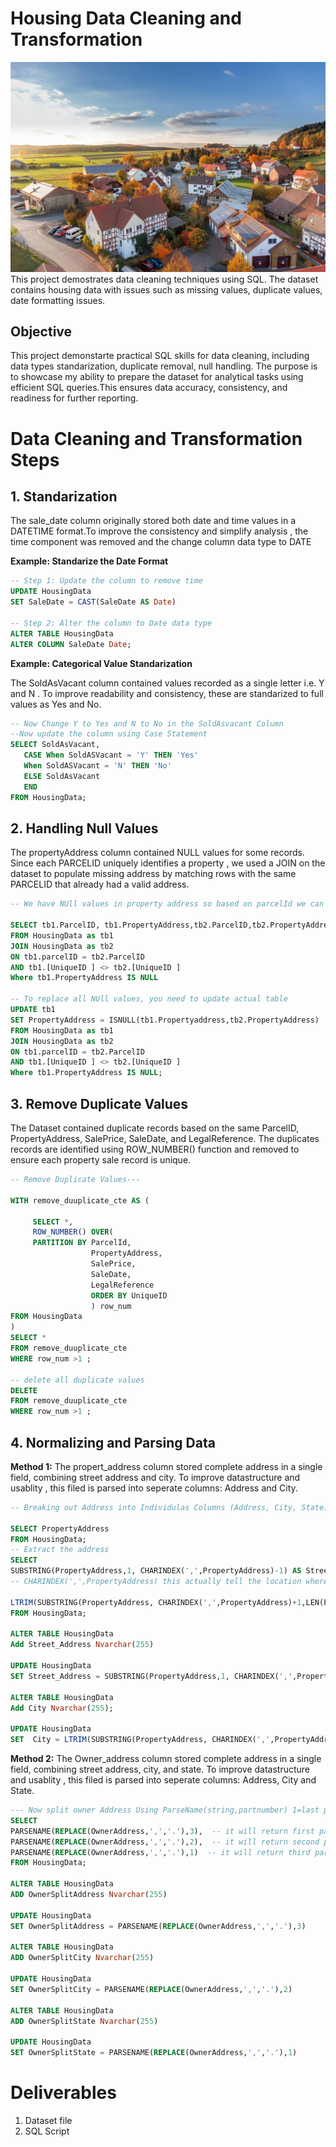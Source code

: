 
# Housing Data Cleaning and Transformation
![housing .jpg](https://github.com/Roma90527/Data-Cleaning-and-Transformation-SQL/blob/b0e2beb605d827eef977e17e6841a4ca563b7ea6/Housing.jpg)
This project demostrates data cleaning techniques using SQL. The dataset contains housing data with issues such as missing values, duplicate values, date formatting issues. 

## Objective 
This project demonstarte practical SQL skills for data cleaning, including data types standarization, duplicate removal, null handling. The purpose is to showcase my ability to prepare the dataset for analytical tasks using efficient SQL queries.This ensures data accuracy, consistency, and readiness for further reporting. 




# Data Cleaning and Transformation Steps 

## 1. Standarization

The sale_date column originally stored both date and time values in a DATETIME format.To improve the consistency and simplify analysis , the time component was removed and the change column data type to DATE 

**Example: Standarize the Date Format** 
```sql
-- Step 1: Update the column to remove time
UPDATE HousingData
SET SaleDate = CAST(SaleDate AS Date)

-- Step 2: Alter the column to Date data type
ALTER TABLE HousingData
ALTER COLUMN SaleDate Date;
```

**Example: Categorical Value Standarization** 

The SoldAsVacant column contained values recorded as a single letter i.e. Y and N . To improve readability and consistency, these are standarized to full values as Yes and No.

```sql
-- Now Change Y to Yes and N to No in the SoldAsvacant Column
--Now update the column using Case Statement
SELECT SoldAsVacant,
   CASE When SoldASVacant = 'Y' THEN 'Yes'
   When SoldASVacant = 'N' THEN 'No'
   ELSE SoldAsVacant
   END
FROM HousingData;
```
## 2. Handling Null Values

The propertyAddress column contained NULL values for some records. Since each PARCELID uniquely identifies a property , we used a JOIN on the dataset to populate missing address by matching rows with the same PARCELID that already had a valid address. 

```sql
-- We have NUll values in property address so based on parcelId we can populate property address , so for missing data population we use join

SELECT tb1.ParcelID, tb1.PropertyAddress,tb2.ParcelID,tb2.PropertyAddress,ISNULL(tb1.PropertyAddress,tb2.PropertyAddress)
FROM HousingData as tb1
JOIN HousingData as tb2
ON tb1.parcelID = tb2.ParcelID
AND tb1.[UniqueID ] <> tb2.[UniqueID ]
Where tb1.PropertyAddress IS NULL

-- To replace all NUll values, you need to update actual table  
UPDATE tb1
SET PropertyAddress = ISNULL(tb1.Propertyaddress,tb2.PropertyAddress)
FROM HousingData as tb1
JOIN HousingData as tb2
ON tb1.parcelID = tb2.ParcelID
AND tb1.[UniqueID ] <> tb2.[UniqueID ]
Where tb1.PropertyAddress IS NULL;
```
## 3. Remove Duplicate Values
The Dataset contained duplicate records based on the same ParcelID, PropertyAddress, SalePrice, SaleDate, and LegalReference. The duplicates records are identified using ROW_NUMBER() function and removed to ensure each property sale record is unique.
```sql
-- Remove Duplicate Values---

WITH remove_duuplicate_cte AS (
   
     SELECT *,
     ROW_NUMBER() OVER(
     PARTITION BY ParcelId,
                  PropertyAddress,
                  SalePrice,
                  SaleDate,
                  LegalReference
                  ORDER BY UniqueID
                  ) row_num
FROM HousingData
)
SELECT *
FROM remove_duuplicate_cte
WHERE row_num >1 ;

-- delete all duplicate values
DELETE
FROM remove_duuplicate_cte
WHERE row_num >1 ;
```

## 4. Normalizing and Parsing Data
**Method 1:** 
The propert_address column stored complete address in a single field, combining street address and city. To improve datastructure and usablity , this filed is parsed into seperate columns: Address and City.

```sql
-- Breaking out Address into Individulas Columns (Address, City, State)

SELECT PropertyAddress
FROM HousingData;
-- Extract the address
SELECT 
SUBSTRING(PropertyAddress,1, CHARINDEX(',',PropertyAddress)-1) AS Street_Address,
-- CHARINDEX(',',PropertyAddress) this actually tell the location where delimeter occur so in this output delimeter also display, so -1 will remove the delimeter ','

LTRIM(SUBSTRING(PropertyAddress, CHARINDEX(',',PropertyAddress)+1,LEN(PropertyAddress))) AS City
FROM HousingData;

ALTER TABLE HousingData
Add Street_Address Nvarchar(255)

UPDATE HousingData
SET Street_Address = SUBSTRING(PropertyAddress,1, CHARINDEX(',',PropertyAddress)-1)

ALTER TABLE HousingData
Add City Nvarchar(255);

UPDATE HousingData
SET  City = LTRIM(SUBSTRING(PropertyAddress, CHARINDEX(',',PropertyAddress)+1,LEN(PropertyAddress)));

```
**Method 2:** 
The Owner_address column stored complete address in a single field, combining street address, city, and state. To improve datastructure and usablity , this filed is parsed into seperate columns: Address, City and State.
```sql
--- Now split owner Address Using ParseName(string,partnumber) 1=last part, function that work with dot only so replace , with dot------------------------------------
SELECT 
PARSENAME(REPLACE(OwnerAddress,',','.'),3),  -- it will return first part
PARSENAME(REPLACE(OwnerAddress,',','.'),2),  -- it will return second part
PARSENAME(REPLACE(OwnerAddress,',','.'),1)  -- it will return third part
FROM HousingData;

ALTER TABLE HousingData
ADD OwnerSplitAddress Nvarchar(255)

UPDATE HousingData
SET OwnerSplitAddress = PARSENAME(REPLACE(OwnerAddress,',','.'),3)

ALTER TABLE HousingData
ADD OwnerSplitCity Nvarchar(255)

UPDATE HousingData
SET OwnerSplitCity = PARSENAME(REPLACE(OwnerAddress,',','.'),2)

ALTER TABLE HousingData
ADD OwnerSplitState Nvarchar(255)

UPDATE HousingData
SET OwnerSplitState = PARSENAME(REPLACE(OwnerAddress,',','.'),1)
```

 # Deliverables
 1. Dataset file
 2. SQL Script
    
       
